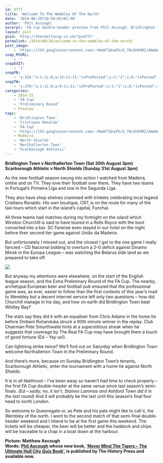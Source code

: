 ```yaml
---
id: 8777
title: 'Welcome To The Wembley Of The North'
date: '2014-08-28T10:58:02+01:00'
author: 'Phil Ascough'
excerpt: 'FA Cup double-header preview from Phil Ascough. Bridlington Town v Northallerton and Scarborough Athletic v North Shields'
layout: post
guid: 'http://therealfacup.co.uk/?p=8777'
permalink: /2014/08/28/welcome-to-the-wembley-of-the-north/
post_image:
    - 'https://lh5.googleusercontent.com/-rWeAFlQneFk/U_78cbh94RI/AAAAAAAAEpU/64ruOvi4rhI/w807-h536-no/_MG_2084_3.JPG'
snap_MYURL:
    - ''
snapEdIT:
    - '1'
snapFB:
    - 's:354:"a:1:{i:0;a:12:{s:11:"isPrePosted";s:1:"1";s:8:"isPosted";s:1:"1";s:4:"pgID";s:30:"156412412358_10152668862507359";s:5:"pDate";s:19:"2014-08-28 22:43:09";s:4:"doFB";s:1:"1";s:8:"postType";s:1:"I";s:10:"AttachPost";s:1:"2";s:10:"SNAPformat";s:13:"%TITLE% %URL%";s:9:"isAutoImg";s:1:"A";s:8:"imgToUse";s:0:"";s:9:"isAutoURL";s:1:"A";s:8:"urlToUse";s:0:"";}}";'
snapTW:
    - 's:270:"a:1:{i:0;a:9:{s:11:"isPrePosted";s:1:"1";s:8:"isPosted";s:1:"1";s:4:"pgID";s:18:"505123143581978624";s:5:"pDate";s:19:"2014-08-28 22:41:56";s:4:"doTW";s:1:"1";s:10:"SNAPformat";s:14:"%TITLE% %SURL%";s:8:"attchImg";s:1:"0";s:9:"isAutoImg";s:1:"A";s:8:"imgToUse";s:0:"";}}";'
categories:
    - 2014-15
    - 'FA Cup'
    - 'Preliminary Round'
    - Preview
tags:
    - 'Bridlington Town'
    - 'Cristiano Ronaldo'
    - 'FA Cup'
    - 'https://lh5.googleusercontent.com/-rWeAFlQneFk/U_78cbh94RI/AAAAAAAAEpU/64ruOvi4rhI/w807-h536-no/_MG_2084_3.JPG'
    - Madeira
    - 'North Shields'
    - 'Northallerton Town'
    - 'Scarborough Athletic'
---
```


**Bridlington Town v Northallerton Town (Sat 30th August 3pm)**  
 **Scarborough Athletic v North Shields (Sunday 31st August 3pm)**

As the new football season swung into action I watched from Madeira, online and on TV. They love their football over there. They have two teams in Portugal’s Primeira Liga and one in the Segunda Liga.

They also have shop shelves crammed with trinkets celebrating local legend Cristiano Ronaldo. His own boutique, CR7, is on the route for many of the taxi tours which start in the island’s capital, Funchal.

All three teams had matches during my fortnight on the island which Winston Churchill is said to have toured in a Rolls Royce with the boot converted into a bar. SC Farense even stayed in our hotel on the night before their second tier game against União da Madeira.

But unfortunately I missed out, and the closest I got to the one game I really fancied – CD Nacional bidding to overturn a 2–0 deficit against Dinamo Minsk in the Europa League – was watching the Belarus side land as we prepared to take off.

![](https://lh5.googleusercontent.com/-rWeAFlQneFk/U_78cbh94RI/AAAAAAAAEpU/64ruOvi4rhI/w807-h536-no/_MG_2084_3.JPG)

But anyway my attentions were elsewhere, on the start of the English league season, and the Extra Preliminary Round of the FA Cup. The nearby, archetypal European beer and football pub ensured that the professional game was, as ever, easier to follow than the first contests of this year’s road to Wembley but a decent internet service left only two questions – how did Churchill manage in his day, and how on earth did Bridlington Town beat Whitley Bay?

The stats say they did it with an equaliser from Chris Adams in the home tie before Ombeni Ruhanduka struck a 90th minute winner in the replay. Club Chairman Pete Smurthwaite hints at a superstitious streak when he suggests that coverage by The Real FA Cup may have brought them a touch of good fortune (Ed – Yay us!).

Can lightning strike twice? We’ll find out on Saturday when Bridlington Town welcome Northallerton Town in the Preliminary Round.

And there’s more, because on Sunday Bridlington Town’s tenants, Scarborough Athletic, enter the tournament with a home tie against North Shields.

It is in all likelihood – I’ve been away so haven’t had time to check properly – the first FA Cup double-header at the same venue since last season’s semi-finals. *(Ed – sadly, no, it isn’t, Staines Lammas and Ashford Town did it in the last round)* And it will probably be the last until this season’s final four head to north London.

So welcome to Queensgate or, as Pete and his pals might like to call it, the Wembley of the north. I went to the second match of that semi-final double-header weekend and I intend to be at the first game this weekend. The tickets will be cheaper, the beer will be better and the haddock and chips will be traceable to a chap in a boat down at the harbour.

**Picture: Matthew Ascough**  
**Words: [Phil Ascough](https://twitter.com/audaciouschip) whose new book, [‘Never Mind The Tigers – The Ultimate Hull City Quiz Book’](http://www.amazon.co.uk/Never-Mind-Tigers-Ultimate-Hull/dp/0752497642), is published by The History Press and available now.**